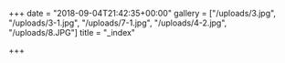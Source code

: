 +++
date = "2018-09-04T21:42:35+00:00"
gallery = ["/uploads/3.jpg", "/uploads/3-1.jpg", "/uploads/7-1.jpg", "/uploads/4-2.jpg", "/uploads/8.JPG"]
title = "_index"

+++
